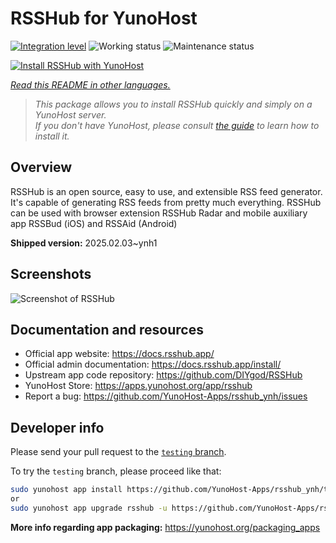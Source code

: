 <!--
N.B.: This README was automatically generated by <https://github.com/YunoHost/apps/tree/master/tools/readme_generator>
It shall NOT be edited by hand.
-->

# RSSHub for YunoHost

[![Integration level](https://apps.yunohost.org/badge/integration/rsshub)](https://ci-apps.yunohost.org/ci/apps/rsshub/)
![Working status](https://apps.yunohost.org/badge/state/rsshub)
![Maintenance status](https://apps.yunohost.org/badge/maintained/rsshub)

[![Install RSSHub with YunoHost](https://install-app.yunohost.org/install-with-yunohost.svg)](https://install-app.yunohost.org/?app=rsshub)

*[Read this README in other languages.](./ALL_README.md)*

> *This package allows you to install RSSHub quickly and simply on a YunoHost server.*  
> *If you don't have YunoHost, please consult [the guide](https://yunohost.org/install) to learn how to install it.*

## Overview

RSSHub is an open source, easy to use, and extensible RSS feed generator. It's capable of generating RSS feeds from pretty much everything. RSSHub can be used with browser extension RSSHub Radar and mobile auxiliary app RSSBud (iOS) and RSSAid (Android)


**Shipped version:** 2025.02.03~ynh1

## Screenshots

![Screenshot of RSSHub](./doc/screenshots/screenshot.png)

## Documentation and resources

- Official app website: <https://docs.rsshub.app/>
- Official admin documentation: <https://docs.rsshub.app/install/>
- Upstream app code repository: <https://github.com/DIYgod/RSSHub>
- YunoHost Store: <https://apps.yunohost.org/app/rsshub>
- Report a bug: <https://github.com/YunoHost-Apps/rsshub_ynh/issues>

## Developer info

Please send your pull request to the [`testing` branch](https://github.com/YunoHost-Apps/rsshub_ynh/tree/testing).

To try the `testing` branch, please proceed like that:

```bash
sudo yunohost app install https://github.com/YunoHost-Apps/rsshub_ynh/tree/testing --debug
or
sudo yunohost app upgrade rsshub -u https://github.com/YunoHost-Apps/rsshub_ynh/tree/testing --debug
```

**More info regarding app packaging:** <https://yunohost.org/packaging_apps>
